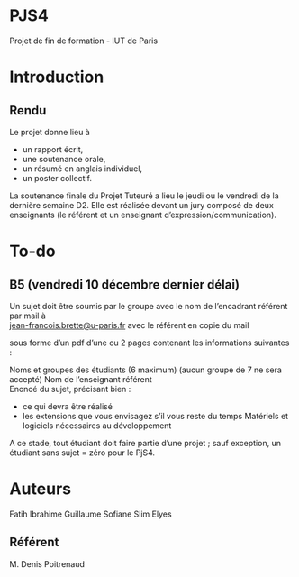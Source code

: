 # PJS4
Projet de fin de formation - IUT de Paris

# Introduction

## Rendu 

Le projet donne lieu à  
- un rapport écrit, 
- une soutenance orale,  
- un résumé en anglais individuel,  
- un poster collectif. 
 
La  soutenance  finale  du  Projet  Tuteuré a lieu  le jeudi  ou le  vendredi  de  la  dernière  semaine  D2. 
Elle  est  réalisée  devant  un  jury  composé  de  deux  enseignants  (le  référent  et  un  enseignant 
d’expression/communication). 

# To-do

## B5 (vendredi 10 décembre dernier délai) 
Un sujet doit être soumis par le groupe avec le nom de l’encadrant référent par mail à  
jean-francois.brette@u-paris.fr avec le référent en copie du mail 

sous forme d’un pdf d’une ou 2 pages contenant les informations suivantes : 

Noms et groupes des étudiants (6 maximum) 
(aucun groupe de 7 ne sera accepté) 
Nom de l’enseignant  référent  
Enoncé du sujet, précisant bien : 
- ce qui devra être réalisé  
- les extensions que vous envisagez s’il vous reste du temps 
Matériels et logiciels nécessaires au développement 

A ce stade, tout étudiant doit faire partie d’une projet ; sauf exception, un étudiant sans 
sujet = zéro pour le PjS4. 

# Auteurs
Fatih
Ibrahime
Guillaume
Sofiane
Slim
Elyes

## Référent
M. Denis Poitrenaud

